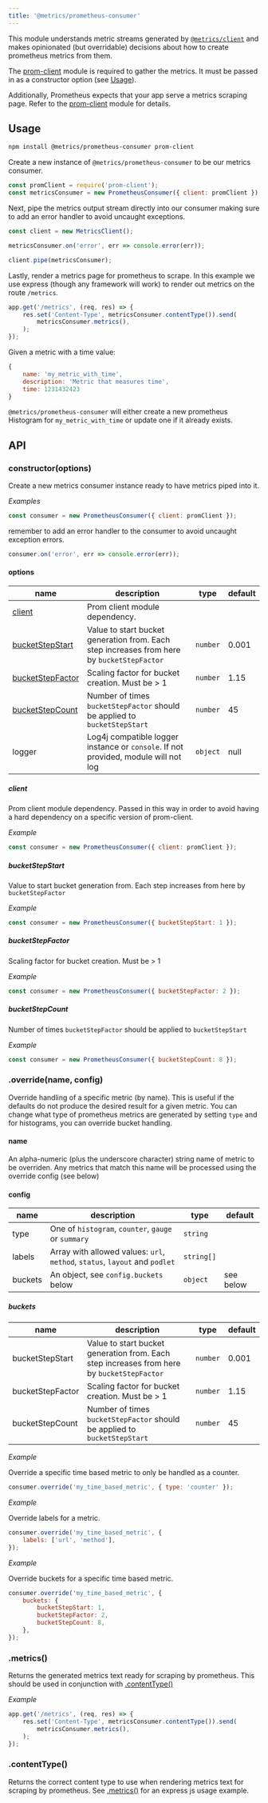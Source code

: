 ```yaml
---
title: '@metrics/prometheus-consumer'
---
```



This module understands metric streams generated by [`@metrics/client`](../client) and makes opinionated (but overridable) decisions about how to create prometheus metrics from them.

The [prom-client](https://github.com/siimon/prom-client) module is required to gather the metrics. It must be passed in as a constructor option (see [Usage](#usage)).

Additionally, Prometheus expects that your app serve a metrics scraping page. Refer to the [prom-client](https://github.com/siimon/prom-client) module for details.

## Usage

```bash
npm install @metrics/prometheus-consumer prom-client
```

Create a new instance of `@metrics/prometheus-consumer` to be our metrics consumer.

```js
const promClient = require('prom-client');
const metricsConsumer = new PrometheusConsumer({ client: promClient });
```

Next, pipe the metrics output stream directly into our consumer making sure to add an error handler to avoid uncaught exceptions.

```js
const client = new MetricsClient();

metricsConsumer.on('error', err => console.error(err));

client.pipe(metricsConsumer);
```

Lastly, render a metrics page for prometheus to scrape. In this example we use express (though any framework will work) to render out metrics on the route `/metrics`.

```js
app.get('/metrics', (req, res) => {
    res.set('Content-Type', metricsConsumer.contentType()).send(
        metricsConsumer.metrics(),
    );
});
```

Given a metric with a time value:

```js
{
    name: 'my_metric_with_time',
    description: 'Metric that measures time',
    time: 1231432423
}
```

`@metrics/prometheus-consumer` will either create a new prometheus Histogram for
`my_metric_with_time` or update one if it already exists.


## API

### constructor(options)

Create a new metrics consumer instance ready to have metrics piped into it.

_Examples_

```js
const consumer = new PrometheusConsumer({ client: promClient });
```

remember to add an error handler to the consumer to avoid uncaught exception errors.

```js
consumer.on('error', err => console.error(err));
```

#### options

| name                                  | description                                                                                | type     | default |
| ------------------------------------- | ------------------------------------------------------------------------------------------ | -------- | ------- |
| [client](#client)                     | Prom client module dependency.                                                             |
| [bucketStepStart](#bucketstepstart)   | Value to start bucket generation from. Each step increases from here by `bucketStepFactor` | `number` | 0.001   |
| [bucketStepFactor](#bucketstepfactor) | Scaling factor for bucket creation. Must be > 1                                            | `number` | 1.15    |
| [bucketStepCount](#bucketstepcount)   | Number of times `bucketStepFactor` should be applied to `bucketStepStart`                  | `number` | 45      |
| logger                                | Log4j compatible logger instance or `console`. If not provided, module will not log        | `object` | null    |

##### client

Prom client module dependency. Passed in this way in order to avoid having a hard dependency on a specific version of prom-client.

_Example_

```js
const consumer = new PrometheusConsumer({ client: promClient });
```

##### bucketStepStart

Value to start bucket generation from. Each step increases from here by `bucketStepFactor`

_Example_

```js
const consumer = new PrometheusConsumer({ bucketStepStart: 1 });
```

##### bucketStepFactor

Scaling factor for bucket creation. Must be > 1

_Example_

```js
const consumer = new PrometheusConsumer({ bucketStepFactor: 2 });
```

##### bucketStepCount

Number of times `bucketStepFactor` should be applied to `bucketStepStart`

_Example_

```js
const consumer = new PrometheusConsumer({ bucketStepCount: 8 });
```

### .override(name, config)

Override handling of a specific metric (by name). This is useful if the defaults
do not produce the desired result for a given metric. You can change what type
of prometheus metrics are generated by setting `type` and for histograms, you
can override bucket handling.

#### name

An alpha-numeric (plus the underscore character) string name of metric to be
overriden. Any metrics that match this name will be processed using the override
config (see below)

#### config

| name    | description                                                                 | type       | default   |
| ------- | --------------------------------------------------------------------------- | ---------- | --------- |
| type    | One of `histogram`, `counter`, `gauge` or `summary`                         | `string`   |           |
| labels  | Array with allowed values: `url`, `method`, `status`, `layout` and `podlet` | `string[]` |           |
| buckets | An object, see `config.buckets` below                                       | `object`   | see below |

##### buckets

| name             | description                                                                                | type     | default |
| ---------------- | ------------------------------------------------------------------------------------------ | -------- | ------- |
| bucketStepStart  | Value to start bucket generation from. Each step increases from here by `bucketStepFactor` | `number` | 0.001   |
| bucketStepFactor | Scaling factor for bucket creation. Must be > 1                                            | `number` | 1.15    |
| bucketStepCount  | Number of times `bucketStepFactor` should be applied to `bucketStepStart`                  | `number` | 45      |

_Example_

Override a specific time based metric to only be handled as a counter.

```js
consumer.override('my_time_based_metric', { type: 'counter' });
```

_Example_

Override labels for a metric.

```js
consumer.override('my_time_based_metric', {
    labels: ['url', 'method'],
});
```

_Example_

Override buckets for a specific time based metric.

```js
consumer.override('my_time_based_metric', {
    buckets: {
        bucketStepStart: 1,
        bucketStepFactor: 2,
        bucketStepCount: 8,
    },
});
```

### .metrics()

Returns the generated metrics text ready for scraping by prometheus. This should be used in conjunction with [.contentType()](#contenttype)

_Example_

```js
app.get('/metrics', (req, res) => {
    res.set('Content-Type', metricsConsumer.contentType()).send(
        metricsConsumer.metrics(),
    );
});
```

### .contentType()

Returns the correct content type to use when rendering metrics text for scraping by prometheus. See [.metrics()](#metrics) for an express js usage example.
